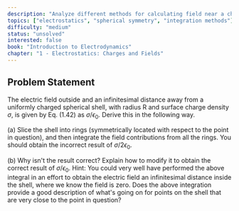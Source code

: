 ```yaml
---
description: "Analyze different methods for calculating field near a charged spherical shell"
topics: ["electrostatics", "spherical symmetry", "integration methods"]
difficulty: "medium"
status: "unsolved"
interested: false
book: "Introduction to Electrodynamics"
chapter: "1 - Electrostatics: Charges and Fields"
---
```


## Problem Statement
The electric field outside and an infinitesimal distance away from a uniformly charged spherical shell, with radius R and surface charge density $\sigma$, is given by Eq. (1.42) as $\sigma/\epsilon_0$. Derive this in the following way.

(a) Slice the shell into rings (symmetrically located with respect to the point in question), and then integrate the field contributions from all the rings. You should obtain the incorrect result of $\sigma/2\epsilon_0$.

(b) Why isn't the result correct? Explain how to modify it to obtain the correct result of $\sigma/\epsilon_0$. Hint: You could very well have performed the above integral in an effort to obtain the electric field an infinitesimal distance inside the shell, where we know the field is zero. Does the above integration provide a good description of what's going on for points on the shell that are very close to the point in question?
